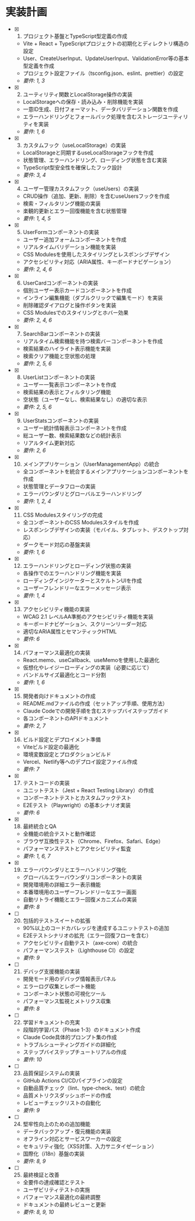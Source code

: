 # 実装計画

- [x] 1. プロジェクト基盤とTypeScript型定義の作成
  - Vite + React + TypeScriptプロジェクトの初期化とディレクトリ構造の設定
  - User、CreateUserInput、UpdateUserInput、ValidationError等の基本型定義を作成
  - プロジェクト設定ファイル（tsconfig.json、eslint、prettier）の設定
  - _要件: 1, 3_

- [x] 2. ユーティリティ関数とLocalStorage操作の実装
  - LocalStorageへの保存・読み込み・削除機能を実装
  - 一意ID生成、日付フォーマット、データバリデーション関数を作成
  - エラーハンドリングとフォールバック処理を含むストレージユーティリティを実装
  - _要件: 1, 6_

- [x] 3. カスタムフック（useLocalStorage）の実装
  - LocalStorageと同期するuseLocalStorageフックを作成
  - 状態管理、エラーハンドリング、ローディング状態を含む実装
  - TypeScript型安全性を確保したフック設計
  - _要件: 3, 4_

- [x] 4. ユーザー管理カスタムフック（useUsers）の実装
  - CRUD操作（追加、更新、削除）を含むuseUsersフックを作成
  - 検索・フィルタリング機能の実装
  - 楽観的更新とエラー回復機能を含む状態管理
  - _要件: 1, 4, 5_

- [x] 5. UserFormコンポーネントの実装
  - ユーザー追加フォームコンポーネントを作成
  - リアルタイムバリデーション機能を実装
  - CSS Modulesを使用したスタイリングとレスポンシブデザイン
  - アクセシビリティ対応（ARIA属性、キーボードナビゲーション）
  - _要件: 2, 4, 6_

- [x] 6. UserCardコンポーネントの実装
  - 個別ユーザー表示カードコンポーネントを作成
  - インライン編集機能（ダブルクリックで編集モード）を実装
  - 削除確認ダイアログと操作ボタンを実装
  - CSS Modulesでのスタイリングとホバー効果
  - _要件: 2, 4, 6_

- [x] 7. SearchBarコンポーネントの実装
  - リアルタイム検索機能を持つ検索バーコンポーネントを作成
  - 検索結果のハイライト表示機能を実装
  - 検索クリア機能と空状態の処理
  - _要件: 2, 5, 6_

- [x] 8. UserListコンポーネントの実装
  - ユーザー一覧表示コンポーネントを作成
  - 検索結果の表示とフィルタリング機能
  - 空状態（ユーザーなし、検索結果なし）の適切な表示
  - _要件: 2, 5, 6_

- [x] 9. UserStatsコンポーネントの実装
  - ユーザー統計情報表示コンポーネントを作成
  - 総ユーザー数、検索結果数などの統計表示
  - リアルタイム更新対応
  - _要件: 2, 6_

- [x] 10. メインアプリケーション（UserManagementApp）の統合
  - 全コンポーネントを統合するメインアプリケーションコンポーネントを作成
  - 状態管理とデータフローの実装
  - エラーバウンダリとグローバルエラーハンドリング
  - _要件: 1, 2, 4_

- [x] 11. CSS Modulesスタイリングの完成
  - 全コンポーネントのCSS Modulesスタイルを作成
  - レスポンシブデザインの実装（モバイル、タブレット、デスクトップ対応）
  - ダークモード対応の基盤実装
  - _要件: 1, 6_

- [x] 12. エラーハンドリングとローディング状態の実装
  - 各操作でのエラーハンドリング機能を実装
  - ローディングインジケーターとスケルトンUIを作成
  - ユーザーフレンドリーなエラーメッセージ表示
  - _要件: 1, 4_

- [x] 13. アクセシビリティ機能の実装
  - WCAG 2.1 レベルAA準拠のアクセシビリティ機能を実装
  - キーボードナビゲーション、スクリーンリーダー対応
  - 適切なARIA属性とセマンティックHTML
  - _要件: 6_

- [x] 14. パフォーマンス最適化の実装
  - React.memo、useCallback、useMemoを使用した最適化
  - 仮想化やレイジーローディングの実装（必要に応じて）
  - バンドルサイズ最適化とコード分割
  - _要件: 1, 6_

- [x] 15. 開発者向けドキュメントの作成
  - README.mdファイルの作成（セットアップ手順、使用方法）
  - Claude Codeでの開発手順を含むステップバイステップガイド
  - 各コンポーネントのAPIドキュメント
  - _要件: 2, 7_

- [x] 16. ビルド設定とデプロイメント準備
  - Viteビルド設定の最適化
  - 環境変数設定とプロダクションビルド
  - Vercel、Netlify等へのデプロイ設定ファイル作成
  - _要件: 7_

- [x] 17. テストコードの実装
  - ユニットテスト（Jest + React Testing Library）の作成
  - コンポーネントテストとカスタムフックテスト
  - E2Eテスト（Playwright）の基本シナリオ実装
  - _要件: 6_

- [x] 18. 最終統合とQA
  - 全機能の統合テストと動作確認
  - ブラウザ互換性テスト（Chrome、Firefox、Safari、Edge）
  - パフォーマンステストとアクセシビリティ監査
  - _要件: 1, 6, 7_

- [x] 19. エラーバウンダリとエラーハンドリング強化
  - グローバルエラーバウンダリコンポーネントの実装
  - 開発環境用の詳細エラー表示機能
  - 本番環境用のユーザーフレンドリーなエラー画面
  - 自動リトライ機能とエラー回復メカニズムの実装
  - _要件: 8_

- [ ] 20. 包括的テストスイートの拡張
  - 90%以上のコードカバレッジを達成するユニットテストの追加
  - E2Eテストシナリオの拡充（エラー回復フローを含む）
  - アクセシビリティ自動テスト（axe-core）の統合
  - パフォーマンステスト（Lighthouse CI）の設定
  - _要件: 9_

- [ ] 21. デバッグ支援機能の実装
  - 開発モード用のデバッグ情報表示パネル
  - エラーログ収集とレポート機能
  - コンポーネント状態の可視化ツール
  - パフォーマンス監視とメトリクス収集
  - _要件: 8_

- [ ] 22. 学習ドキュメントの充実
  - 段階的学習パス（Phase 1-3）のドキュメント作成
  - Claude Code具体的プロンプト集の作成
  - トラブルシューティングガイドの詳細化
  - ステップバイステップチュートリアルの作成
  - _要件: 10_

- [ ] 23. 品質保証システムの実装
  - GitHub Actions CI/CDパイプラインの設定
  - 自動品質チェック（lint、type-check、test）の統合
  - 品質メトリクスダッシュボードの作成
  - レビューチェックリストの自動化
  - _要件: 9_

- [ ] 24. 堅牢性向上のための追加機能
  - データバックアップ・復元機能の実装
  - オフライン対応とサービスワーカーの設定
  - セキュリティ強化（XSS対策、入力サニタイゼーション）
  - 国際化（i18n）基盤の実装
  - _要件: 8, 9_

- [ ] 25. 最終検証と改善
  - 全要件の達成確認とテスト
  - ユーザビリティテストの実施
  - パフォーマンス最適化の最終調整
  - ドキュメントの最終レビューと更新
  - _要件: 8, 9, 10_